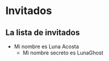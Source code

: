 # Invitados

## La lista de invitados
* Mi nombre es Luna Acosta
  * Mi nombre secreto es LunaGhost
